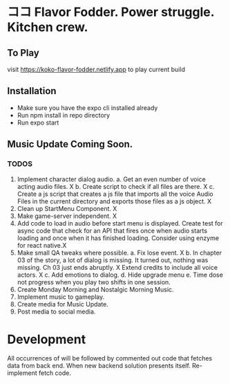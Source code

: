# ココ Flavor Fodder. Power struggle. Kitchen crew.

## To Play

visit https://koko-flavor-fodder.netlify.app to play current build

## Installation

-   Make sure you have the expo cli installed already
-   Run npm install in repo directory
-   Run expo start

## Music Update Coming Soon.

### TODOS

1. Implement character dialog audio.
   a. Get an even number of voice acting audio files. X
   b. Create script to check if all files are there. X
   c. Create a js script that creates a js file that imports all the voice Audio Files in the current directory and exports those files as a js object. X
2. Clean up StartMenu Component. X
3. Make game-server independent. X
4. Add code to load in audio before start menu is displayed.
   Create test for async code that check for an API that fires once when audio starts loading and once when it has finished loading. Consider using enzyme for react native.X
5. Make small QA tweaks where possible.
   a. Fix lose event. X
   b. In chapter 03 of the story, a lot of dialog is missing. It turned out, nothing was missing. Ch 03 just ends abruptly. X
   Extend credits to include all voice actors. X
   c. Add emotions to dialog.
   d. Hide upgrade menu
   e. Time dose not progress when you play two shifts in one session.
6. Create Monday Morning and Nostalgic Morning Music.
7. Implement music to gameplay.
8. Create media for Music Update.
9. Post media to social media.

# Development

All occurrences of will be followed by commented out code that fetches data from back end.
When new backend solution presents itself. Re-implement fetch code.
